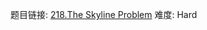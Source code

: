 题目链接: [218.The Skyline Problem][1]
难度: Hard

[1]: https://leetcode.com/problems/the-skyline-problem/